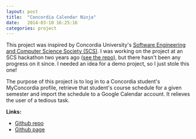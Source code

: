 ```yaml
---
layout: post
title:  "Concordia Calendar Ninja"
date:   2014-03-10 16:25:16
categories: project
---
```


This project was inspired by Concordia University's [Software Engineering and Computer Science Society (SCS)](http://scs.ecaconcordia.ca/).  I was working on the project at an SCS hackathon two years ago ([see the repo](https://github.com/SCS-hackers-group/Schedule-To-Calendar)), but there hasn't been any progress on it since.  I needed an idea for a demo project, so I just stole this one!

The purpose of this project is to log in to a Concordia student's MyConcordia profile, retrieve that student's course schedule for a given semester and import the schedule to a Google Calendar account.  It relieves the user of a tedious task.

__Links:__

- [Github repo](https://github.com/connorbode/ConcordiaCalendarNinja)
- [Github page](http://connorbode.github.io/ConcordiaCalendarNinja/)